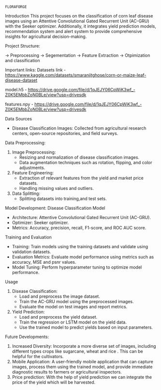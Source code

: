                                                                               FLORAFORGE

 Introduction
This project focuses on the classification of corn leaf disease images using an Attentive Convolutional Gated Recurrent Unit (AC-GRU) with the Seeker optimizer. Additionally, it integrates yield prediction models, recommendation system and alert system to provide comprehensive insights for agricultural decision-making.

Project Structure:


-> Preprocessing
-> Segementation
-> Feature Extraction
-> Otpimization and classification


Important links:
Datasets link - https://www.kaggle.com/datasets/smaranjitghose/corn-or-maize-leaf-disease-dataset

model.h5 - https://drive.google.com/file/d/1qJEJY06CpWiK3wf_-Z0K5EMbbZoN0BLe/view?usp=drivesdk

features.npy - https://drive.google.com/file/d/1qJEJY06CpWiK3wf_-Z0K5EMbbZoN0BLe/view?usp=drivesdk

Data Sources
- Disease Classification Images: Collected from agricultural research centers, open-source repositories, and field surveys.


Data Preprocessing:
1. Image Preprocessing:
   - Resizing and normalization of disease classification images.
   - Data augmentation techniques such as rotation, flipping, and color adjustments.
2. Feature Engineering:
   - Extraction of relevant features from the yield and market price datasets.
   - Handling missing values and outliers.
3. Data Splitting:
   - Splitting datasets into training,and test sets.
     

Model Development:
Disease Classification Model
- Architecture: Attentive Convolutional Gated Recurrent Unit (AC-GRU).
- Optimizer: Seeker optimizer.
- Metrics: Accuracy, precision, recall, F1-score, and ROC AUC score.


 Training and Evaluation
- Training: Train models using the training datasets and validate using validation datasets.
- Evaluation Metrics: Evaluate model performance using metrics such as accuracy, MSE and psnr values.
- Model Tuning: Perform hyperparameter tuning to optimize model performance.
  
 Usage
1. Disease Classification:
   - Load and preprocess the image dataset.
   - Train the AC-GRU model using the preprocessed images.
   - Evaluate the model on test images and report metrics.
2. Yield Prediction:
   - Load and preprocess the yield dataset.
   - Train the regression or LSTM model on the yield data.
   - Use the trained model to predict yields based on input parameters.

Future Developments:
1) Increased Diversity: Incorporate a more diverse set of images, including different types crops like sugarcane, wheat and rice . This can be helpful for the cultivators.
2) Mobile Application:  A user-friendly mobile application that can capture images, process them using the trained model, and provide immediate diagnostic results to farmers or agricultural inspectors.
3) Price prediction: With the help of yield prediction we can integrate the price of the yield which will be harvested.

